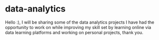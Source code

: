 # data-analytics
Hello :), I will be sharing some of the data analytics projects I have had the opportunity to work on while improving my skill set by learning online via data learning platforms and working on personal projects, thank you.
